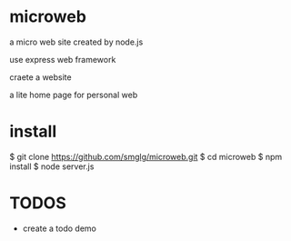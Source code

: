 microweb
========

a micro web site created by node.js

use express web framework

craete a website

a lite home page for personal web


install
========

$ git clone https://github.com/smglg/microweb.git
$ cd microweb
$ npm install
$ node server.js

TODOS
========

- create a todo demo

